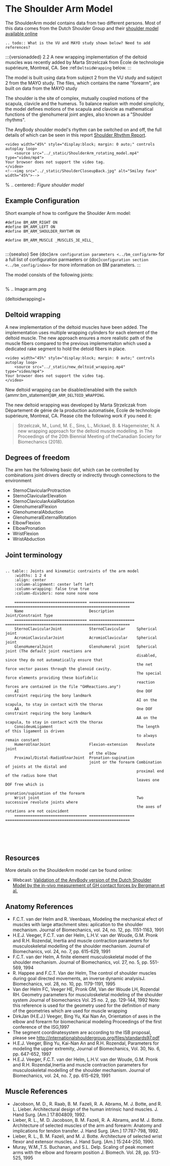 # The Shoulder Arm Model

The ShoulderArm model contains data from two different persons. Most of this data
comes from the Dutch Shoulder Group and their
[shoulder model available online](http://homepage.tudelft.nl/g6u61/repository/shoulder/overview.htm)

```{eval-rst}
.. todo:: What is the VU and MAYO study shown below? Need to add references?
```

:::{versionadded} 2.2 A new wrapping implementation of the deltoid muscles was recently added by Marta Strzelczak from École de technologie supérieure, Montreal, CA. See :ref:`DeltoidWrapping` below.
:::

The model is built using data from subject 2 from the VU study and subject 2
from the MAYO study. The files, which contains the name "forearm", are
built on data from the MAYO study

The shoulder is the site of complex, mutually coupled motions of the scapula,
clavicle and the humerus. To balance realism with model simplicity, the model
defines motions of the scapula and clavicle as mathematical functions of the
glenohumeral joint angles, also known as a "Shoulder rhythms".

The AnyBody shoulder model's rhythm can be switched on
and off, the full details of which can be seen in this report
[Shoulder Rhythm
Report](https://paperpile.com/app/p/0349b48d-cb2b-0414-8a26-656f9b663e49).

```{raw} html
<video width="45%" style="display:block; margin: 0 auto;" controls autoplay loop>
    <source src="../_static/ShoulderArm_rotating_model.mp4" type="video/mp4">
Your browser does not support the video tag.
</video>
<!--<img src="../_static/ShoulderCloseupBack.jpg" alt="Smiley face" width="45%">-->
```

% .. centered:: *Figure shoulder model*

## Example Configuration

Short example of how to configure the Shoulder Arm model:

```AnyScriptDoc
#define BM_ARM_RIGHT ON
#define BM_ARM_LEFT ON
#define BM_ARM_SHOULDER_RHYTHM ON

#define BM_ARM_MUSCLE _MUSCLES_3E_HILL_
```

```{rst-class} float-right
```

:::{seealso}
See {doc}`Arm configuration parameters <../bm_config/arm>` for a
full list of configuration parmaeters or {doc}`configuration section <../bm_config/index>`
for more information on BM parameters.
:::

The model consists of the following joints:

```{rst-class} centered
```

% .. Image:arm.png

(deltoidwrapping)=

## Deltoid wrapping

A new implementation of the deltoid muscles have been added. The implementation
uses multiple wrapping cylinders for each element of the deltoid muscle. The new
approach ensures a more realistic path of the muscle fibers compared to the
previous implementaiton which used a dedicated rake segment to hold the detoid
fibers in place.

```{raw} html
<video width="45%" style="display:block; margin: 0 auto;" controls autoplay loop>
    <source src="../_static/new_deltoid_wrapping.mp4" type="video/mp4">
Your browser does not support the video tag.
</video>
```

New deltoid wrapping can be disabled/enabled with the switch
{ammr:bm_statement}`BM_ARM_DELTOID_WRAPPING`.

The new deltoid wrapping was developed by Marta Strzelczak from Département de
génie de la production automatisée, École de technologie supérieure, Montreal,
CA. Please cite the following work if you need it:

> Strzelczak, M., Lund, M. E., Sins, L., Mickael, B. & Hagemeister, N. A new
> wrapping approach for the deltoid muscle modelling. in The Proceedings of the
> 20th Biennial Meeting of theCanadian Society for Biomechanics (2018).

## Degrees of freedom

The arm has the following basic dof, which can be controlled by combinations
joint drivers directly or indirectly through connections to the environment

- SternoClavicularProtraction
- SternoClavicularElevation
- SternoClavicularAxialRotation
- GlenohumeralFlexion
- GlenohumeralAbduction
- GlenohumeralExternalRotation
- ElbowFlexion
- ElbowPronation
- WristFlexion
- WristAbduction

## Joint terminology

```{rst-class} centered
```

```{eval-rst}
.. table:: Joints and kinematic contraints of the arm model
    :widths: 1 2 4
    :align: center
    :column-alignment: center left left
    :column-wrapping: false true true
    :column-dividers: none none none none

    ================================ ==================== =======================================================
    Name                             Description          Joint/Constraint Type
    ================================ ==================== =======================================================
    SternoClavicularJoint            SternoClavicular     Spherical joint
    AcromioClavicularJoint           AcromioClavicular    Spherical joint
    GlenoHumeralJoint                Glenohumeral joint   Spherical joint (The default joint reactions are
                                                          disabled, since they do not automatically ensure that
                                                          the net force vector passes through the glenoid cavity.
                                                          The special force elements providing these biofidelic
                                                          reaction forces are contained in the file "GHReactions.any")
    AI                                                    One DOF constraint requiring the bony landmark
                                                          AI on the scapula, to stay in contact with the thorax
    AA                                                    One DOF constraint requiring the bony landmark
                                                          AA on the scapula, to stay in contact with the thorax
    ConoideumLigament                                     The length of this ligament is driven
                                                          to always remain constant
    HumeroUlnarJoint                 Flexion-extension    Revolute joint
                                     of the elbow
    Proximal/Distal-RadioUlnarJoint  Pronation-supination
                                     joint or the forearm Combination of joints at the distal and
                                                          proximal end of the radius bone that
                                                          leaves one DOF free which is
                                                          pronation/supination of the forearm
    Wrist joint                                           Two successive revolute joints where
                                                          the axes of rotations are not coincident
    ================================ ==================== =======================================================






```

## Resources

More details on the ShoulderArm model can be found online:

- Webcast: [Validation of the AnyBody version of the Dutch Shoulder Model by the in-vivo measurement of GH contact forces by Bergmann et al.](https://www.anybodytech.com/validation-of-the-anybody-version-of-the-dutch-shoulder-model-by-the-in-vivo-measurement-of-gh-contact-forces-by-bergmann-et-al/)

## Anatomy References

- F.C.T. van der Helm and R. Veenbaas, Modeling the mechanical efect of
  muscles with large attachment sites: aplication to the shoulder
  mechanism. Journal of Biomechanics, vol. 24, no. 12, pp. 1151-1163,
  1991
- H.E.J. Veeger, F.C.T. van der Helm, L.H.V. van der Woude, G.M. Pronk
  and R.H. Rozendal, Inertia and muscle contraction parameters for
  musculoskeletal modelling of the shoulder mechanism. Journal of
  Biomechanics, vol. 24, no. 7, pp. 615-629, 1991
- F.C.T. van der Helm, A finite element musculoskeletal model of the
  shoulder mechanism. Journal of Biomechanics, vol. 27, no. 5, pp.
  551-569, 1994
- R. Happee and F.C.T. Van der Helm, The control of shoulder muscles
  during goal directed movements, an inverse dynamic analysisJ.
  Biomechanics, vol. 28, no. 10, pp. 1179-1191, 1995
- Van der Helm FC, Veeger HE, Pronk GM, Van der Woude LH, Rozendal RH.
  Geometry parameters for musculoskeletal modeling of the shoulder
  system Journal of biomechanics Vol. 25 no. 2, pp. 129-144, 1992 Note:
  this reference is used for the geometry used for the definition of
  many of the geometries which are used for muscle wrapping
- DirkJan (H.E.J.) Veeger, Bing Yu, Kai Nan An, Orientation of axes in
  the elbow and forearm for biomechanical modeling Proceedings of the
  first conference of the ISG,1997
- The segment coordinatesystem are according to the ISB proposal,
  please see
  <http://internationalshouldergroup.org/files/standards97.pdf>
- H.E.J. Veeger, Bing Yu, Kai-Nan An and R.H. Rozendal, Parameters for
  modeling the upper extremity, Journal of Biomechanics, Vol. 30, No.
  6, pp. 647-652, 1997
- H.E.J. Veeger, F.C.T. van der Helm, L.H.V. van der Woude, G.M. Pronk
  and R.H. Rozendal,Inertia and muscle contraction parameters for
  musculoskeletal modelling of the shoulder mechanism. Journal of
  Biomechanics, vol. 24, no. 7, pp. 615-629, 1991

## Muscle References

- Jacobson, M. D., R. Raab, B. M. Fazeli, R. A. Abrams, M. J. Botte,
  and R. L. Lieber. Architectural design of the human intrinsic hand
  muscles. J. Hand Surg. \[Am.\] 17:804809, 1992.
- Lieber, R. L., M. D. Jacobson, B. M. Fazeli, R. A. Abrams, and M. J.
  Botte. Architecture of selected muscles of the arm and forearm:
  Anatomy and implications for tendon transfer. J. Hand Surg. \[Am.\]
  17:787-798, 1992.
- Lieber, R. L., B. M. Fazeli, and M. J. Botte. Architecture of
  selected wrist flexor and extensor muscles. J. Hand Surg. \[Am.\]
  15:244-250, 1990.
- Muray, W.M.,T.S. Buchanan, and S.L. Delp. Scaling of peak moment arms
  with the elbow and forearm position J. Biomech. Vol. 28, pp. 513-525,
  1995
